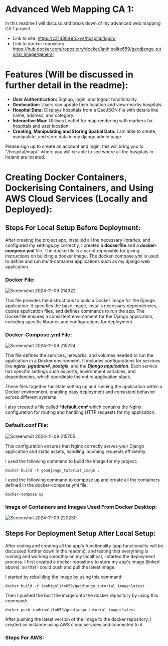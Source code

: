 # Advanced Web Mapping CA 1:
In this readme I will discuss and break down of my advanced web mapping CA 1 project.

* Link to site: https://c21436494.xyz/hospital/login/
* Link to docker repository: https://hub.docker.com/repository/docker/ianhipolito659/geodjango_tutorial_image/general

# Features (Will be discussed in further detail in the readme):
* **User Authentication:** Signup, login, and logout functionality.
* **Geolocation:** Users can update their location and view nearby hospitals.
* **Hospital Data:** Displays hospitals from a GeoJSON file with details like name, address, and category.
* **Interactive Map:** Utilises Leaflet for map rendering with markers for hospitals and user location.
* **Creating, Manipulating and Storing Spatial Data:** I am able to create, manipulate, and store data in my django admin page.

Please sign up to create an account and login, this will bring you to "/hospital/map/" where you will be able to see where all the hospitals in Ireland are located.

# Creating Docker Containers, Dockerising Containers, and Using AWS Cloud Services (Locally and Deployed):
## Steps For Local Setup Before Deployment:
After creating the project app, installed all the necessary libraries, and configured my settings.py correctly, I created a **dockerfile** and a **docker-compose.yml** file. The dockerfile is a script reponsible for giving instructions on building a docker image. The docker-compose.yml is used to define and run multi-container applications such as my django web application.

### Docker File:
![Screenshot 2024-11-09 214322](https://github.com/user-attachments/assets/3e295b7d-8681-4271-a219-ca220ab06c56)

This file provides the instructions to build a Docker image for the Django application. It specifies the base image, installs necessary dependencies, copies application files, and defines commands to run the app. The Dockerfile ensures a consistent environment for the Django application, including specific libraries and configurations for deployment.

### Docker-Compose.yml File:
![Screenshot 2024-11-09 215224](https://github.com/user-attachments/assets/46362d49-ab45-47b2-ae8e-0bc5bab6b660)

This file defines the services, networks, and volumes needed to run the application in a Docker environment. It includes configurations for services like ***nginx***, ***pgadmin4***, ***postgis***, and the ***Django application***. Each service has specific settings such as ports, environment variables, and dependencies, which coordinate the entire application stack.

These files together facilitate setting up and running the application within a Docker environment, enabling easy deployment and consistent behavior across different systems.

I also created a file called ***default.conf** which  contains the Nginx configuration for routing and handling HTTP requests for my application.

### Default.conf File:
![Screenshot 2024-11-09 215705](https://github.com/user-attachments/assets/0a61f638-6297-4880-b7f8-c11ec1e8f6cf)

This configuration ensures that Nginx correctly serves your Django application and static assets, handling incoming requests efficiently.

I used the following command to build the image for my project:
```
docker build -t geodjango_tutorial_image .
```
I used the following command to compose up and create all the containers defined in the docker-compose.yml file:
```
docker-compose up
```

### Image of Containers and Images Used From Docker Desktop:
![Screenshot 2024-11-09 220230](https://github.com/user-attachments/assets/aa680dbd-900d-42f2-9a40-7f2da5c45ee7)

## Steps For Deployment Setup After Local Setup:
After coding and creating all the app's functionality (app functionality will be discussed further down in the readme), and testing that everything is running and working smoothly on my localhost, I started the deployment process. I first created a docker repository to store my app's image (linked above), so that I could push and pull the latest image.

I started by rebuilding the image by using this command:
```
docker build -t ianhipolito659/geodjango_tutorial_image:latest .
```
Then I pushed the built the image onto the docker repository by using this command:
```
docker push ianhipolito659/geodjango_tutorial_image:latest
```
After pushing the latest version of the image to the docker repository, I created an instance using AWS cloud services and connected to it.

### Steps For AWS:
